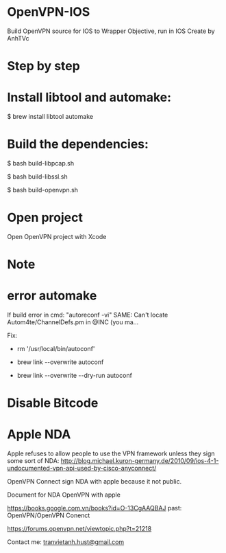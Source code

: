 # OpenVPN-IOS
Build OpenVPN source for IOS to Wrapper Objective, run in IOS
Create by AnhTVc
# Step by step
# Install libtool and automake:

$ brew install libtool automake

# Build the dependencies:

$ bash build-libpcap.sh

$ bash build-libssl.sh

$ bash build-openvpn.sh

# Open project
Open OpenVPN project with Xcode
# Note
# error automake
If build error in cmd: "autoreconf -vi" SAME: Can't locate Autom4te/ChannelDefs.pm in @INC (you ma...

Fix: 

- rm '/usr/local/bin/autoconf'

- brew link --overwrite autoconf

- brew link --overwrite --dry-run autoconf

# Disable Bitcode
# Apple NDA
Apple refuses to allow people to use the VPN framework unless they sign some sort of NDA: http://blog.michael.kuron-germany.de/2010/09/ios-4-1-undocumented-vpn-api-used-by-cisco-anyconnect/

OpenVPN Connect sign NDA with apple because it not public.

Document for NDA OpenVPN with apple

https://books.google.com.vn/books?id=O-13CgAAQBAJ past: OpenVPN/OpenVPN Conenct

https://forums.openvpn.net/viewtopic.php?t=21218 

Contact me: tranvietanh.hust@gmail.com
